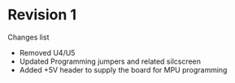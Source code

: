 # Revision 1

Changes list

- Removed U4/U5
- Updated Programming jumpers and related silcscreen
- Added +5V header to supply the board for MPU programming